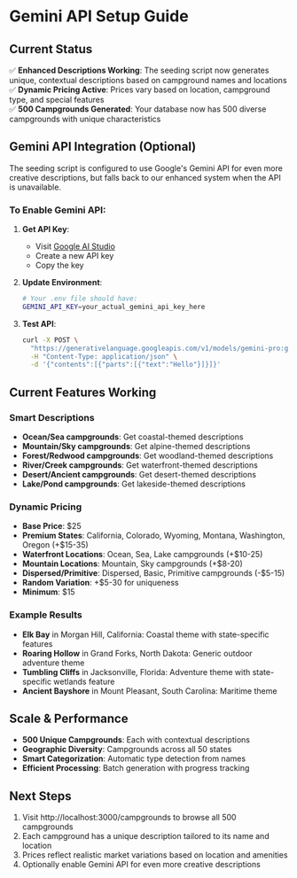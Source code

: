 # Gemini API Setup Guide

## Current Status
✅ **Enhanced Descriptions Working**: The seeding script now generates unique, contextual descriptions based on campground names and locations  
✅ **Dynamic Pricing Active**: Prices vary based on location, campground type, and special features  
✅ **500 Campgrounds Generated**: Your database now has 500 diverse campgrounds with unique characteristics  

## Gemini API Integration (Optional)
The seeding script is configured to use Google's Gemini API for even more creative descriptions, but falls back to our enhanced system when the API is unavailable.

### To Enable Gemini API:

1. **Get API Key**:
   - Visit [Google AI Studio](https://makersuite.google.com/app/apikey)
   - Create a new API key
   - Copy the key

2. **Update Environment**:
   ```bash
   # Your .env file should have:
   GEMINI_API_KEY=your_actual_gemini_api_key_here
   ```

3. **Test API**:
   ```bash
   curl -X POST \
     "https://generativelanguage.googleapis.com/v1/models/gemini-pro:generateContent?key=YOUR_API_KEY" \
     -H "Content-Type: application/json" \
     -d '{"contents":[{"parts":[{"text":"Hello"}]}]}'
   ```

## Current Features Working

### Smart Descriptions
- **Ocean/Sea campgrounds**: Get coastal-themed descriptions
- **Mountain/Sky campgrounds**: Get alpine-themed descriptions  
- **Forest/Redwood campgrounds**: Get woodland-themed descriptions
- **River/Creek campgrounds**: Get waterfront-themed descriptions
- **Desert/Ancient campgrounds**: Get desert-themed descriptions
- **Lake/Pond campgrounds**: Get lakeside-themed descriptions

### Dynamic Pricing
- **Base Price**: $25
- **Premium States**: California, Colorado, Wyoming, Montana, Washington, Oregon (+$15-35)
- **Waterfront Locations**: Ocean, Sea, Lake campgrounds (+$10-25)
- **Mountain Locations**: Mountain, Sky campgrounds (+$8-20)
- **Dispersed/Primitive**: Dispersed, Basic, Primitive campgrounds (-$5-15)
- **Random Variation**: +$5-30 for uniqueness
- **Minimum**: $15

### Example Results
- **Elk Bay** in Morgan Hill, California: Coastal theme with state-specific features
- **Roaring Hollow** in Grand Forks, North Dakota: Generic outdoor adventure theme
- **Tumbling Cliffs** in Jacksonville, Florida: Adventure theme with state-specific wetlands feature
- **Ancient Bayshore** in Mount Pleasant, South Carolina: Maritime theme

## Scale & Performance
- **500 Unique Campgrounds**: Each with contextual descriptions
- **Geographic Diversity**: Campgrounds across all 50 states
- **Smart Categorization**: Automatic type detection from names
- **Efficient Processing**: Batch generation with progress tracking

## Next Steps
1. Visit http://localhost:3000/campgrounds to browse all 500 campgrounds
2. Each campground has a unique description tailored to its name and location
3. Prices reflect realistic market variations based on location and amenities
4. Optionally enable Gemini API for even more creative descriptions 